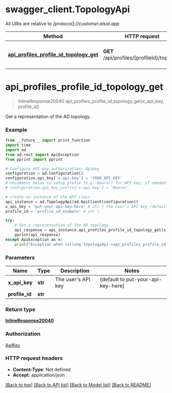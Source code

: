 # swagger_client.TopologyApi

All URIs are relative to *{protocol}://customer.alsid.app*

Method | HTTP request | Description
------------- | ------------- | -------------
[**api_profiles_profile_id_topology_get**](TopologyApi.md#api_profiles_profile_id_topology_get) | **GET** /api/profiles/{profileId}/topology | Get a representation of the AD topology.

# **api_profiles_profile_id_topology_get**
> InlineResponse20040 api_profiles_profile_id_topology_get(x_api_key, profile_id)

Get a representation of the AD topology.

### Example

```python
from __future__ import print_function
import time
import ad
from ad.rest import ApiException
from pprint import pprint

# Configure API key authorization: ApiKey
configuration = ad.Configuration()
configuration.api_key['x-api-key'] = 'YOUR_API_KEY'
# Uncomment below to setup prefix (e.g. Bearer) for API key, if needed
# configuration.api_key_prefix['x-api-key'] = 'Bearer'

# create an instance of the API class
api_instance = ad.TopologyApi(ad.ApiClient(configuration))
x_api_key = 'put-your-api-key-here' # str | The user's API key (default to put-your-api-key-here)
profile_id = 'profile_id_example' # str | 

try:
    # Get a representation of the AD topology.
    api_response = api_instance.api_profiles_profile_id_topology_get(x_api_key, profile_id)
    pprint(api_response)
except ApiException as e:
    print("Exception when calling TopologyApi->api_profiles_profile_id_topology_get: %s\n" % e)
```

### Parameters

Name | Type | Description  | Notes
------------- | ------------- | ------------- | -------------
 **x_api_key** | **str**| The user&#x27;s API key | [default to put-your-api-key-here]
 **profile_id** | **str**|  | 

### Return type

[**InlineResponse20040**](InlineResponse20040.md)

### Authorization

[ApiKey](../README.md#ApiKey)

### HTTP request headers

 - **Content-Type**: Not defined
 - **Accept**: application/json

[[Back to top]](#) [[Back to API list]](../README.md#documentation-for-api-endpoints) [[Back to Model list]](../README.md#documentation-for-models) [[Back to README]](../README.md)

